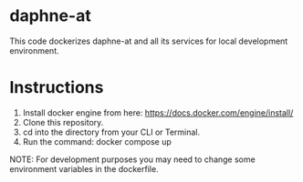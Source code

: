 # daphne-at
This code dockerizes daphne-at and all its services for local development environment.

# Instructions
1. Install docker engine from here: https://docs.docker.com/engine/install/
2. Clone this repository.
3. cd into the directory from your CLI or Terminal.
4. Run the command: docker compose up

NOTE: For development purposes you may need to change some environment variables in the dockerfile.
